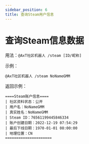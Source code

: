 ```yaml
---
sidebar_position: 6
title: 查询Steam用户信息
---
```


# 查询Steam信息数据

用法：`@AxT社区机器人 /steam [ID/昵称]`

示例：

```
@AxT社区机器人 /steam NoNameGMM
```

返回示例：

```
====Steam账户信息====
| 社区资料状态：公开
| 用户名：NoNameGMM
| 真实姓名：NoNameGMM
| Steam ID：76561199445846334
| 账户创建日期：2022-12-19 07:54:29
| 最后下线日期：1970-01-01 08:00:00
| 地理位置：CN
=====================
```